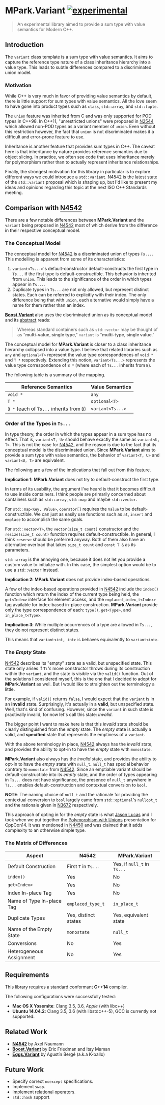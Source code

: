 # MPark.Variant [![experimental]](http://github.com/badges/stability-badges)

[experimental]: http://badges.github.io/stability-badges/dist/experimental.svg

> An experimental library aimed to provide a sum type with value semantics for
> Modern C++.

## Introduction

The `variant` class template is a sum type with value semantics. It aims to
capture the reference type nature of a class inheritance hierarchy into a value
type. This leads to subtle differences compared to a discriminated union model.

### Motivation

While C++ is very much in favor of providing value semantics by default, there
is little support for sum types with value semantics. All the love seem to
have gone into product types such as `class`, `std::array`, and `std::tuple`.

The `union` feature was inherited from C and was only supported for POD types
in C++98. In C++11, "unrestricted unions" were proposed in [N2544] which
allowed non-POD types as a variant member of `union`. Even without this
restriction however, the fact that `union` is not discriminated makes it a
difficult and error-prone feature to use.

Inheritance is another feature that provides sum types in C++. The caveat here
is that inheritance by nature provides reference semantics due to object
slicing. In practice, we often see code that uses inheritance merely for
polymorphism rather than to actually represent inheritance relationships.

Finally, the strongest motivation for this library in particular is to explore
different ways we could introduce a `std::variant`. [N4542] is the latest state
of the `std::variant` proposal which is shaping up, but I'd like to present my
ideas and opinions regarding this topic at the next ISO C++ Standards meeting.

[N2544]: http://www.open-std.org/jtc1/sc22/wg21/docs/papers/2008/n2544.pdf

## Comparison with [N4542]

There are a few notable differences between __MPark.Variant__ and the
`variant` being proposed in [N4542] most of which derive from the difference
in their respective conceptual model.

### The Conceptual Model

The conceptual model for [N4542] is a discriminated union of types `Ts...`.
This modelling is apparent from some of its characteristics:

1. `variant<Ts...>`'s default-constructor default-constructs the first type in
   `Ts...` if the first type is default-constructible. This behavior is
   inherited from `union`. This leads to the significance of the order in which
   types appear in `Ts...`.
1. Duplicate types in `Ts...` are not only allowed, but represent distinct
   states. Each can be referred to explicitly with their index. The only
   difference being that with `union`, each alternative would simply have a
   name for them rather than an index.

__[Boost.Variant]__ also uses the discriminated union as its conceptual model and
its [abstract] reads:

[abstract]: http://www.boost.org/doc/libs/1_58_0/doc/html/variant.html#variant.abstract

> Whereas standard containers such as `std::vector` may be thought of as
> "__multi-value, single type__," `variant` is "__multi-type, single value__."

The conceptual model for __MPark.Variant__ is closer to a class inheritance
hierarchy collapsed into a value type. I believe that related libraries such as
`any` and `optional<T>` represent the value type correspondences of `void *` and
`T *` respectively. Extending this notion, `variant<Ts...>` represents the value
type correspondence of `B *` (where each of `Ts...` inherits from `B`).

The following table is a summary of the mapping.

| Reference Semantics                       | Value Semantics        |
|-------------------------------------------|------------------------|
| `void *`                                  | `any`                  |
| `T *`                                     | `optional<T>`          |
| `B *` (each of `Ts...` inherits from `B`) | `variant<Ts...>`       |

### Order of the Types in `Ts...`

In type theory, the order in which the types appear in a sum type has no effect.
That is, `variant<T, U>` should behave exactly the same as `variant<U, T>`.
This is not the case for [N4542], and the reason is due to the fact that its
conceptual model is the discriminated union. Since __MPark.Variant__ aims to
provide a sum type with value semantics, the behavior of `variant<T, U>` and
`variant<U, T>` are equivalent.

The following are a few of the implications that fall out from this feature.

__Implication 1__: __MPark.Variant__ does not try to default-construct the
                   first type.

In terms of its usability, the argument I've heard is that it becomes difficult
to use inside containers. I think people are primarily concerned about
containers such as `std::array`, `std::map` and maybe `std::vector`.

For `std::map<Key, Value>`, `operator[]` requires the `Value` to be
default-constructible. We can just as easily use functions such as `at`,
`insert` and `emplace` to accomplish the same goals.

For `std::vector<T>`, the `vector(size_t count)` constructor and the
`resize(size_t count)` function requires default-constructible.
In general, I think `reserve` should be preferred anyway. Both of them also
have an alternative overload that takes `size_t count` and `const T &` as its
parameters.

`std::array` is the annoying one, because it does not let you provide a custom
value to initialize with. In this case, the simplest option would be to use a
`std::vector` instead.

__Implication 2__: __MPark.Variant__ does not provide index-based operations.

A few of the index-based operations provided in [N4542] include the `index()`
function which return the index of the current type being held, the `get<Index>`
interface for element access, and the `emplaced_index_t<Index>` tag available
for index-based in-place construction. __MPark.Variant__ provide only the type
correspondence of each: `type()`, `get<Type>`, and `in_place_t<Type>`.

__Implication 3__: While multiple occurrences of a type are allowed in `Ts...`,
                   they do not represent distinct states.

This means that `variant<int, int>` is behaves equivalently to `variant<int>`.

### The _Empty_ State

[N4542] describes its "empty" state as a valid, but unspecified state.
This state only arises if `Ti`'s move constructor throws during its construction
within the `variant`, and the state is visible via the `valid()` function.
Out of the solutions I considered myself, this is the one that I decided to
adopt for __MPark.Variant__ as well. But I would like to straighten out the
terminology a little.

For example, if `valid()` returns `false`, I would expect that the `variant` is
in an __invalid__ state. Surprisingly, it's actually in a __valid__, but
unspecified state. Well, that's kind of confusing. However, since the `variant`
in such state is practivally invalid, for now let's call this state: _invalid_.

The bigger point I want to make here is that this _invalid_ state should be
clearly distinguished from the _empty_ state. The _empty_ state is actually a
valid, and __specified__ state that represents the emptiness of a `variant`.

With the above terminology in place, [N4542] always has the _invalid_ state, and
provides the ability to opt-in to have the _empty_ state with `monostate`.

__MPark.Variant__ also always has the _invalid_ state, and provides the ability
to opt-in to have the _empty_ state with `null_t`. `null_t` has special
behavior contrary to `monostate` from [N4542]. Since an emptiable variant should
be default-constructible into its _empty_ state, and the order of types appearing
in `Ts...` does not have significance, the presence of `null_t` anywhere in
`Ts...` enables default-construction and contextual conversion to `bool`.

__NOTE__: The naming choice of `null_t` and the rationale for providing the
          contextual conversion to `bool` largely came from `std::optional`'s
          `nullopt_t` and the rationale given in [N3672] respectively.

[N3672]:http://www.open-std.org/jtc1/sc22/wg21/docs/papers/2013/n3672.html#rationale.bool_conversion

This approach of opting in for the _empty_ state is what [Jason Lucas] and I
took when we put together the [Polymorphism with Unions] presentation for
CppCon14. It was mentioned in [N4450] and was claimed that it adds complexity
to an otherwise simple type.

[Jason Lucas]: https://github.com/JasonL9000
[Polymorphism with Unions]: https://www.youtube.com/watch?v=uii2AfiMA0o
[N4450]: http://www.open-std.org/jtc1/sc22/wg21/docs/papers/2015/n4450.pdf

### The Matrix of Differences

| Aspect                    | N4542                | MPark.Variant               |
|---------------------------|----------------------|-----------------------------|
| Default Construction      | First `T` in `Ts...` | Yes, if `null_t` in `Ts...` |
| `index()`                 | Yes                  | No                          |
| `get<Index>`              | Yes                  | No                          |
| Index In-place Tag        | Yes                  | No                          |
| Name of Type In-place Tag | `emplaced_type_t`    | `in_place_t`                |
| Duplicate Types           | Yes, distinct states | Yes, equivalent state       |
| Name of the Empty State   | `monostate`          | `null_t`                    |
| Conversions               | No                   | Yes                         |
| Heterogeneous Assignment  | No                   | Yes                         |

## Requirements

This library requires a standard conformant __C++14__ compiler.

The following configurations were successfully tested:

* __Mac OS X Yosemite__: Clang 3.5, 3.6, _Apple_ (with libc++)
* __Ubuntu 14.04.2__: Clang 3.5, 3.6 (with libstdc++-5),
                      GCC is currently not supported.

## Related Work

* __[N4542]__ by Axel Naumann
* __[Boost.Variant]__ by Eric Friedman and Itay Maman
* __[Eggs.Variant]__ by Agustín Bergé (a.k.a K-ballo)

[N4542]: http://www.open-std.org/jtc1/sc22/wg21/docs/papers/2015/n4542.pdf
[Boost.Variant]: http://www.boost.org/doc/libs/1_58_0/doc/html/variant.html
[Eggs.Variant]: http://eggs-cpp.github.io/variant/

## Future Work

* Specify correct `noexcept` specifications.
* Implement `swap`.
* Implement relational operators.
* `std::hash` support.
